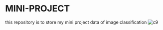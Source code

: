 # MINI-PROJECT
this repository is to store my mini project data of image classification
![c9](https://user-images.githubusercontent.com/83167436/116106447-baf52080-a6cf-11eb-86c2-cc6f3f4ea2a4.jpg)
